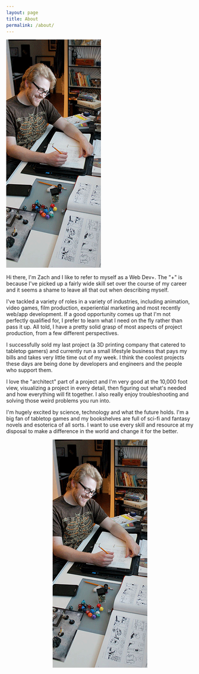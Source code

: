 ```yaml
---
layout: page
title: About
permalink: /about/
---
```


<div>
<img id="about-img" src="/img/about_zach.png">
<p class="justify">Hi there, I'm Zach and I like to refer to myself as a Web Dev+. The "+" is because I've picked up a fairly wide skill set over the course of my career and it seems a shame to leave all that out when describing myself.</p>

<p class="justify">I've tackled a variety of roles in a variety of industries, including animation, video games, film production, experiential marketing and most recently web/app development. If a good opportunity comes up that I'm not perfectly qualified for, I prefer to learn what I need on the fly rather than pass it up. All told, I have a pretty solid grasp of most aspects of project production, from a few different perspectives.</p>

<p class="justify">I successfully sold my last project (a 3D printing company that catered to tabletop gamers) and currently run a small lifestyle business that pays my bills and takes very little time out of my week. I think the coolest projects these days are being done by developers and engineers and the people who support them.</p>

<p class="justify">I love the "architect" part of a project and I'm very good at the 10,000 foot view, visualizing a project in every detail, then figuring out what's needed and how everything will fit together. I also really enjoy troubleshooting and solving those weird problems you run into.</p>

<p class="justify">I'm hugely excited by science, technology and what the future holds. I'm a big fan of tabletop games and my bookshelves are full of sci-fi and fantasy novels and esoterica of all sorts. I want to use every skill and resource at my disposal to make a difference in the world and change it for the better.
</p>
<center><img id="about-img-small" src="/img/about_zach.png"></center>
</div>